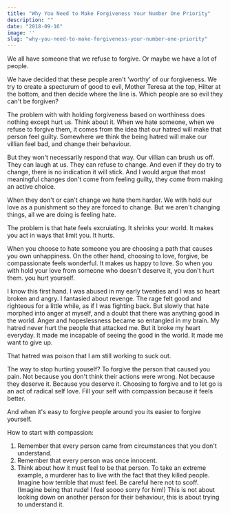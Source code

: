 ```yaml
---
title: "Why You Need to Make Forgiveness Your Number One Priority"
description: ""
date: "2018-09-16"
image: ''
slug: "why-you-need-to-make-forgiveness-your-number-one-priority"
---
```


We all have someone that we refuse to forgive. Or maybe we have a lot of people.

We have decided that these people aren't 'worthy' of our forgiveness. We try to create a specturum of good to evil, Mother Teresa at the top, Hilter at the bottom, and then decide where the line is. Which people are so evil they can't be forgiven?

The problem with with holding forgiveness based on worthiness does nothing except hurt us. Think about it. When we hate someone, when we refuse to forgive them, it comes from the idea that our hatred will make that person feel guilty. Somewhere we think the being hatred will make our villian feel bad, and change their behaviour.

But they won't necessarily respond that way. Our villian can brush us off. They can laugh at us. They can refuse to change. And even if they do try to change, there is no indication it will stick. And I would argue that most meaningful changes don't come from feeling guilty, they come from making an active choice.

When they don't or can't change we hate them harder. We with hold our love as a punishment so they are forced to change. But we aren't changing things, all we are doing is feeling hate.

The problem is that hate feels excruiating. It shrinks your world. It makes you act in ways that limit you. It hurts.

When you choose to hate someone you are choosing a path that causes you own unhappiness. On the other hand, choosing to love, forgive, be compassionate feels wonderful. It makes us happy to love. So when you with hold your love from someone who doesn't deserve it, you don't hurt them. you hurt yourself.

I know this first hand. I was abused in my early twenties and I was so heart broken and angry. I fantasied about revenge. The rage felt good and righteous for a little while, as if I was fighting back. But slowly that hate morphed into anger at myself, and a doubt that there was anything good in the world. Anger and hopeslessness became so entangled in my brain. My hatred never hurt the people that attacked me. But it broke my heart everyday. It made me incapable of seeing the good in the world. It made me want to give up.

That hatred was poison that I am still working to suck out.

The way to stop hurting youself? To forgive the person that caused you pain. Not because you don't think their actions were wrong. Not because they deserve it. Because you deserve it. Choosing to forgive and to let go is an act of radical self love. Fill your self with compassion because it feels better.

And when it's easy to forgive people around you its easier to forgive yourself.

How to start with compassion:

1) Remember that every person came from circumstances that you don't understand.
2) Remember that every person was once innocent.
3) Think about how it must feel to be that person. To take an extreme example, a murderer has to live with the fact that they killed people. Imagine how terrible that must feel. Be careful here not to scoff. (Imagine being that rude! I feel soooo sorry for him!) This is not about looking down on another person for their behaviour, this is about trying to understand it.
